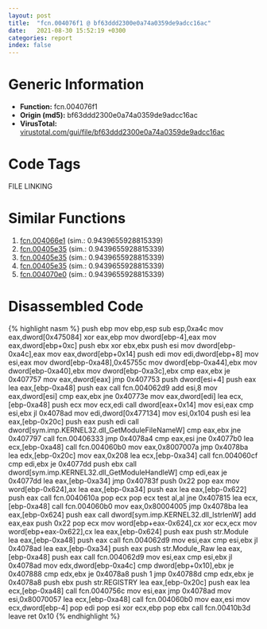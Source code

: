 ```yaml
---
layout: post
title:  "fcn.004076f1 @ bf63ddd2300e0a74a0359de9adcc16ac"
date:   2021-08-30 15:52:19 +0300
categories: report
index: false
---
```


# Generic Information
- **Function:** fcn.004076f1
- **Origin (md5):** bf63ddd2300e0a74a0359de9adcc16ac
- **VirusTotal:** [virustotal.com/gui/file/bf63ddd2300e0a74a0359de9adcc16ac][virustotal_ref]

# Code Tags
<span class="tag" id="FILE">FILE</span>
<span class="tag" id="LINKING">LINKING</span>


# Similar Functions

1. [fcn.004066e1][similar_1_ref] (sim.: 0.9439655928815339)
2. [fcn.00405e35][similar_2_ref] (sim.: 0.9439655928815339)
3. [fcn.00405e35][similar_3_ref] (sim.: 0.9439655928815339)
4. [fcn.00405e35][similar_4_ref] (sim.: 0.9439655928815339)
5. [fcn.004070e0][similar_5_ref] (sim.: 0.9439655928815339)


# Disassembled Code

{% highlight nasm %}
push ebp
mov ebp,esp
sub esp,0xa4c
mov eax,dword[0x475084]
xor eax,ebp
mov dword[ebp-4],eax
mov eax,dword[ebp+0xc]
push ebx
xor ebx,ebx
push esi
mov dword[ebp-0xa4c],eax
mov eax,dword[ebp+0x14]
push edi
mov edi,dword[ebp+8]
mov esi,eax
mov dword[ebp-0xa48],0x45755c
mov dword[ebp-0xa44],ebx
mov dword[ebp-0xa40],ebx
mov dword[ebp-0xa3c],ebx
cmp eax,ebx
je 0x407757
mov eax,dword[eax]
jmp 0x407753
push dword[esi+4]
push eax
lea eax,[ebp-0xa48]
push eax
call fcn.004062d9
add esi,8
mov eax,dword[esi]
cmp eax,ebx
jne 0x40773e
mov eax,dword[edi]
lea ecx,[ebp-0xa48]
push ecx
mov ecx,edi
call dword[eax+0x14]
mov esi,eax
cmp esi,ebx
jl 0x4078ad
mov edi,dword[0x477134]
mov esi,0x104
push esi
lea eax,[ebp-0x20c]
push eax
push edi
call dword[sym.imp.KERNEL32.dll_GetModuleFileNameW]
cmp eax,ebx
jne 0x407797
call fcn.00406333
jmp 0x4078a4
cmp eax,esi
jne 0x4077b0
lea ecx,[ebp-0xa48]
call fcn.004060b0
mov eax,0x8007007a
jmp 0x4078ba
lea edx,[ebp-0x20c]
mov eax,0x208
lea ecx,[ebp-0xa34]
call fcn.004060cf
cmp edi,ebx
je 0x4077dd
push ebx
call dword[sym.imp.KERNEL32.dll_GetModuleHandleW]
cmp edi,eax
je 0x4077dd
lea eax,[ebp-0xa34]
jmp 0x40783f
push 0x22
pop eax
mov word[ebp-0x624],ax
lea eax,[ebp-0xa34]
push eax
lea eax,[ebp-0x622]
push eax
call fcn.0040610a
pop ecx
pop ecx
test al,al
jne 0x407815
lea ecx,[ebp-0xa48]
call fcn.004060b0
mov eax,0x80004005
jmp 0x4078ba
lea eax,[ebp-0x624]
push eax
call dword[sym.imp.KERNEL32.dll_lstrlenW]
add eax,eax
push 0x22
pop ecx
mov word[ebp+eax-0x624],cx
xor ecx,ecx
mov word[ebp+eax-0x622],cx
lea eax,[ebp-0x624]
push eax
push str.Module
lea eax,[ebp-0xa48]
push eax
call fcn.004062d9
mov esi,eax
cmp esi,ebx
jl 0x4078ad
lea eax,[ebp-0xa34]
push eax
push str.Module_Raw
lea eax,[ebp-0xa48]
push eax
call fcn.004062d9
mov esi,eax
cmp esi,ebx
jl 0x4078ad
mov edx,dword[ebp-0xa4c]
cmp dword[ebp+0x10],ebx
je 0x407888
cmp edx,ebx
je 0x4078a8
push 1
jmp 0x40788d
cmp edx,ebx
je 0x4078a8
push ebx
push str.REGISTRY
lea eax,[ebp-0x20c]
push eax
lea ecx,[ebp-0xa48]
call fcn.0040756c
mov esi,eax
jmp 0x4078ad
mov esi,0x80070057
lea ecx,[ebp-0xa48]
call fcn.004060b0
mov eax,esi
mov ecx,dword[ebp-4]
pop edi
pop esi
xor ecx,ebp
pop ebx
call fcn.00410b3d
leave
ret 0x10
{% endhighlight %}


[similar_1_ref]: /report/fcn.004066e1@20a93604f17ee6f3c2aa7b1f7a497fcf
[similar_2_ref]: /report/fcn.00405e35@3aa98225e51cbcae2d334c8b6b4ed9fd
[similar_3_ref]: /report/fcn.00405e35@5eead96f991d1eaa139e848643009945
[similar_4_ref]: /report/fcn.00405e35@a314f14b11fc4f772a3e30c11b5cb1d4
[similar_5_ref]: /report/fcn.004070e0@f5b8476c36459986b226c45654aeb016
[virustotal_ref]: https://www.virustotal.com/gui/file/bf63ddd2300e0a74a0359de9adcc16ac